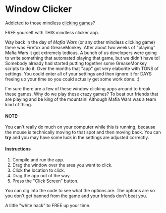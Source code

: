 # Window Clicker

Addicted to those mindless [clicking games](https://www.crazygames.com/game/clicker-heroes)?

FREE yourself with THIS mindless clicker app.

Way back in the day of *Mafia Wars* (or any other mindless clicking game) there was Firefox and GreaseMonkey.
After about two weeks of "playing" Mafia Wars it got extremely tedious.
A bunch of us developers were going to write something that automated playing that game, but we didn't have to!
Somebody already had started putting together some GreaseMonkey scripts to do it.
Over the months that "app" got very elaborite with TONS of settings.
You could enter all of your settings and then ignore it for DAYS freeing up your time so you could actually get some work done. :)

I'm sure there are a few of these window clicking apps around to break these games.
Why do we play these crazy games? 
To beat our friends that are playing and be king of the mountain!
Although Mafia Wars was a team kind of thing.

#### NOTE:
You can't really do much on your computer while this is running, because the mouse is technically moving to that spot and then moving back.
You can **try** and you may have some luck in the settings are adjusted correctly.

#### Instructions

1. Compile and run the app.
2. Drag the window over the area you want to click.
3. Click the location to click.
4. Drag the app out of the way.
5. Press the "Click Screen" button.

You can dig into the code to see what the options are.
The options are so you don't get banned from the game and your friends don't beat you.

A little "white hack" to FREE up your time.